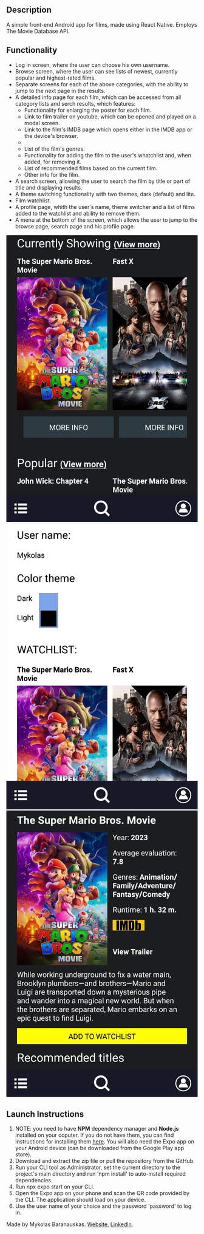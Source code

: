 <h2>Description</h2>
A simple front-end Android app for films, made using React Native. Employs The Movie Database API.
<h2>Functionality</h2>
<ul>
    <li>Log in screen, where the user can choose his own username.</li>
    <li>Browse screen, where the user can see lists of newest, currently popular and highest-rated films.</li>
    <li>Separate screens for each of the above categories, with the ability to jump to the next page in the results.</li>
    <li>A detailed info page for each film, which can be accessed from all category lists and serch results, which features:
        <ul>
            <li>Functionality for enlarging the poster for each film.</li>
            <li>Link to film trailer on youtube, which can be opened and played on a modal screen.</li>
            <li>Link to the film's IMDB page which opens either in the IMDB app or the device's browser.<li>
            <li>List of the film's genres.
            <li>Functionality for adding the film to the user's whatchlist and, when added, for removing it.</li>
            <li>List of recommended films based on the current film.</li>
            <li>Other info for the film.</li>
        </ul>
    </li>
    <li>A search screen, allowing the user to search the film by title or part of title and displaying results.</li>
    <li>A theme switching functionality with two themes, dark (default) and lite.
    <li>Film watchlist.</li>
    <li>A profile page, whith the user's name, theme switcher and a list of films added to the watchlist and ability to remove them.</li>
    <li>A menu at the bottom of the screen, which allows the user to jump to the browse page, search page and his profile page.</li>
</ul>
<img src="./assets/browse.jpg" alt="App screenshot">
<img src="./assets/profile.jpg" alt="App screenshot">
<img src="./assets/movieinfo.jpg" alt="App screenshot">
<h2>Launch Instructions</h2>
<ol>
    <li>NOTE: you need to have <strong>NPM</strong> dependency manager and <strong>Node.js</strong> installed on your coputer. If you do not have them, you can find instructions for installing them <a href="https://docs.npmjs.com/downloading-and-installing-node-js-and-npm" target = "_blank">here</a>. You will also need the Expo app on your Android device (can be downloaded from the Google Play app store).</li>
    <li>Download and extract the zip file or pull the repository from the GitHub.</li>
    <li>Run your CLI tool as Administrator, set the current directory to the project's main directory and run 'npm install' to auto-install required dependencies.</li>
    <li>Run npx expo start on your CLI.</li>
    <li>Open the Expo app on your phone and scan the QR code provided by the CLI. The application should load on your device.</li>
    <li>Use the user name of your choice and the password 'password' to log in.</li>
</ol>

Made by Mykolas Baranauskas. <a href="https://mykolasbar.github.io/my-website/" target="_blank">Website</a>, <a href="https://www.linkedin.com/in/mykolas-baranauskas-b3809b110/" target="_blank">LinkedIn</a>.